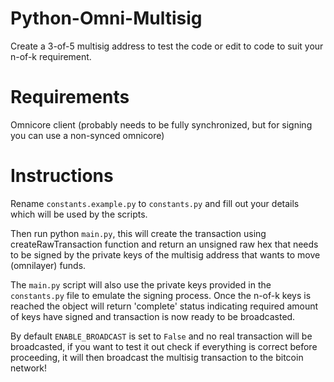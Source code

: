 # Python-Omni-Multisig

Create a 3-of-5 multisig address to test the code or edit to code to suit your n-of-k requirement.

# Requirements

Omnicore client (probably needs to be fully synchronized, but for signing you can use a non-synced omnicore)

# Instructions

Rename `constants.example.py` to `constants.py` and fill out your details which will be used by the scripts.

Then run python `main.py`, this will create the transaction using createRawTransaction function and return an unsigned raw hex that needs to be signed by the private keys of the multisig address that wants to move (omnilayer) funds.

The `main.py` script will also use the private keys provided in the `constants.py` file to emulate the signing process. Once the n-of-k keys is reached the object will return 'complete' status indicating required amount of keys have signed and transaction is now ready to be broadcasted.

By default `ENABLE_BROADCAST` is set to `False` and no real transaction will be broadcasted, if you want to test it out check if everything is correct before proceeding, it will then broadcast the multisig transaction to the bitcoin network!